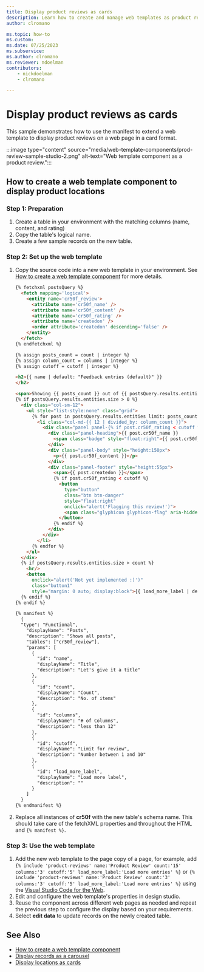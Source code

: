 ```yaml
---
title: Display product reviews as cards
description: Learn how to create and manage web templates as product review cards in Power Pages.
author: clromano

ms.topic: how-to
ms.custom: 
ms.date: 07/25/2023
ms.subservice:
ms.author: clromano
ms.reviewer: ndoelman
contributors:
    - nickdoelman
    - clromano

---
```


# Display product reviews as cards

This sample demonstrates how to use the manifest to extend a web template to display product reviews on a web page in a card format.

:::image type="content" source="media/web-template-components/prod-review-sample-studio-2.png" alt-text="Web template component as a product review.":::

## How to create a web template component to display product locations

### Step 1: Preparation

1. Create a table in your environment with the matching columns (name, content, and rating) 
1. Copy the table's logical name.
1. Create a few sample records on the new table.
    
### Step 2: Set up the web template

1. Copy the source code into a new web template in your environment. See [How to create a web template component](web-templates-as-components-how-to.md) for more details.

    ```html
    {% fetchxml postsQuery %}
      <fetch mapping='logical'>
        <entity name='cr50f_review'>
          <attribute name='cr50f_name' />
          <attribute name='cr50f_content' />
          <attribute name='cr50f_rating' />
          <attribute name='createdon' />
          <order attribute='createdon' descending='false' />
        </entity>
      </fetch>
    {% endfetchxml %}
    
    {% assign posts_count = count | integer %}
    {% assign column_count = columns | integer %}
    {% assign cutoff = cutoff | integer %}
    
    <h2>{{ name | default: "Feedback entries (default)" }}
    </h2>
    
    <span>Showing {{ posts_count }} out of {{ postsQuery.results.entities.size }}</span>
    {% if postsQuery.results.entities.size > 0 %}
      <div class="col-sm-12">
        <ul style="list-style:none" class="grid">
          {% for post in postsQuery.results.entities limit: posts_count %}
            <li class="col-md-{{ 12 | divided_by: column_count }}">
              <div class="panel panel-{% if post.cr50f_rating < cutoff %}danger{%elsif post.cr50f_rating == cutoff%}warning{%elsif post.cr50f_rating == 10%}success{% else %}default{% endif %}">
                <div class="panel-heading">{{ post.cr50f_name }}
                  <span class="badge" style="float:right">{{ post.cr50f_rating }}</span>
                </div>
                <div class="panel-body" style="height:150px">
                  <p>{{ post.cr50f_content }}</p>
                </div>
                <div class="panel-footer" style="height:55px">
                  <span>{{ post.createdon }}</span>
                  {% if post.cr50f_rating < cutoff %}
                    <button
                      type="button"
                      class="btn btn-danger"
                      style="float:right"
                      onclick="alert('Flagging this review!')">
                      <span class="glyphicon glyphicon-flag" aria-hidden="true"></span>
                    </button>
                  {% endif %}
                </div>
              </div>
            </li>
          {% endfor %}
        </ul>
      </div>
      {% if postsQuery.results.entities.size > count %}
        <hr/>
        <button
          onclick="alert('Not yet implemented :)')"
          class="button1"
          style="margin: 0 auto; display:block">{{ load_more_label | default: "Load More" }}</button>
      {% endif %}
    {% endif %}
    
    {% manifest %}
      {
      "type": "Functional",
        "displayName": "Posts",
        "description": "Shows all posts",
        "tables": ["cr50f_review"],
        "params": [
          {
            "id": "name",
            "displayName": "Title",
            "description": "Let's give it a title"
          },
          {
            "id": "count",
            "displayName": "Count",
            "description": "No. of items"
          },
          {
            "id": "columns",
            "displayName": "# of Columns",
            "description": "less than 12"
          },
          {
            "id": "cutoff",
            "displayName": "Limit for review",
            "description": "Number between 1 and 10"
          },
          {
            "id": "load_more_label",
            "displayName": "Load more label",
            "description": ""
          }
        ]
      }
    {% endmanifest %}
    ```
    
1. Replace all instances of **cr50f** with the new table's schema name. This should take care of the fetchXML properties and throughout the HTML and `{% manifest %}`.

### Step 3: Use the web template

1. Add the new web template to the page copy of a page, for example, add `{% include 'product-reviews' name:'Product Review' count:'15' columns:'3' cutoff:'5' load_more_label:'Load more entries' %}` or `{% include 'product-reviews' name:'Product Review' count:'3' columns:'3' cutoff:'5' load_more_label:'Load more entries' %}` using the [Visual Studio Code for the Web](./visual-studio-code-editor.md).
1. Edit and configure the web template's properties in design studio.
1. Reuse the component across different web pages as needed and repeat the previous step to configure the display based on your requirements.
1. Select **edit data** to update records on the newly created table.

## See Also

- [How to create a web template component](web-templates-as-components-how-to.md)
- [Display records as a carousel](web-templates-as-components-carousel.md)
- [Display locations as cards](web-templates-as-components-location-cards.md)
